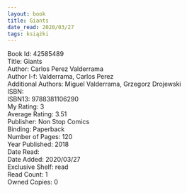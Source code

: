 ```yaml
---
layout: book
title: Giants
date_read: 2020/03/27
tags: książki
---
```


Book Id: 42585489<br />
Title: Giants<br />
Author: Carlos Perez Valderrama<br />
Author l-f: Valderrama, Carlos Perez<br />
Additional Authors: Miguel Valderrama, Grzegorz Drojewski<br />
ISBN: <br />
ISBN13: 9788381106290<br />
My Rating: 3<br />
Average Rating: 3.51<br />
Publisher: Non Stop Comics<br />
Binding: Paperback<br />
Number of Pages: 120<br />
Year Published: 2018<br />
Date Read: <br />
Date Added: 2020/03/27<br />
Exclusive Shelf: read<br />
Read Count: 1<br />
Owned Copies: 0<br />


